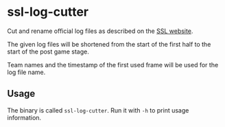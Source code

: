 # ssl-log-cutter

Cut and rename official log files as described on the [SSL website](https://ssl.robocup.org/game-logs/).

The given log files will be shortened from the start of the first half to the start of the post game stage.

Team names and the timestamp of the first used frame will be used for the log file name.

## Usage

The binary is called `ssl-log-cutter`.
Run it with `-h` to print usage information.
